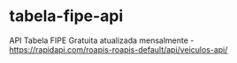 # tabela-fipe-api
API Tabela FIPE Gratuita atualizada mensalmente - https://rapidapi.com/roapis-roapis-default/api/veiculos-api/
